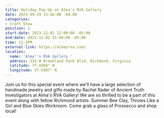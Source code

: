 ```yaml
---
title: Holiday Pop-Up at Alma's RVA Gallery
date: 2023-09-29 13:46:00 -04:00
categories:
- Craft Show
position: 2
start-date: 2023-12-02 12:00:00 -05:00
end-date: 2023-12-02 15:00:00 -05:00
time: 12-3PM
external-link: https://almasrva.com/
location:
  name: 'Alma''s RVA Gallery '
  address: 224 W Brookland Park Blvd, Richmond, Virginia
  latitude: 77.4360° W
  longitude: 37.5407° N
---
```


Join us for this special event where we'll have a large selection of handmade jewelry and gifts made by Rachel Rader of Ancient Truth Investigators at Alma's RVA Gallery! We are so thrilled to be a part of this event along with fellow Richmond artists: Summer Bee Clay, Throws Like a Girl and Blue Skies Workroom. Come grab a glass of Prossecco and shop local! 